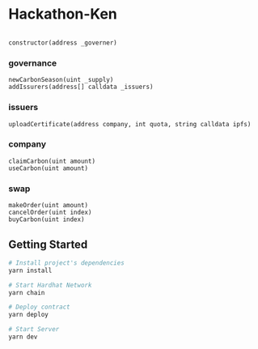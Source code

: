 # Hackathon-Ken
```

constructor(address _governer)
```
### governance
```
newCarbonSeason(uint _supply)
addIssurers(address[] calldata _issuers)
```

### issuers
```
uploadCertificate(address company, int quota, string calldata ipfs)
```

### company
```
claimCarbon(uint amount)
useCarbon(uint amount)
```
### swap
```
makeOrder(uint amount)
cancelOrder(uint index)
buyCarbon(uint index)
```

## Getting Started 
```bash
# Install project's dependencies
yarn install

# Start Hardhat Network
yarn chain

# Deploy contract
yarn deploy

# Start Server
yarn dev
```
